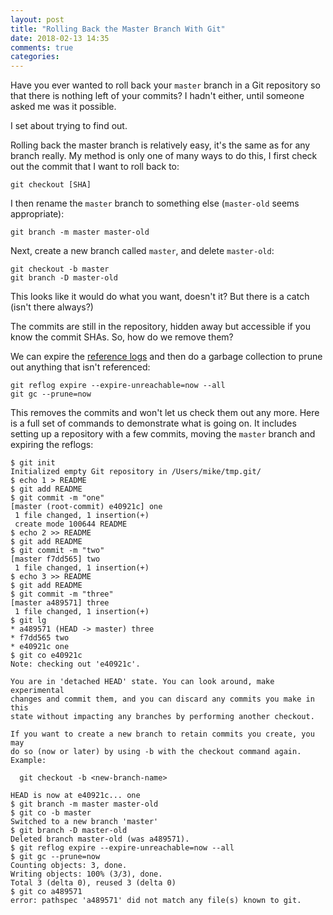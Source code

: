 ```yaml
---
layout: post
title: "Rolling Back the Master Branch With Git"
date: 2018-02-13 14:35
comments: true
categories: 
---
```


Have you ever wanted to roll back your `master` branch in a Git repository so that there is nothing left of your commits?
I hadn't either, until someone asked me was it possible.

I set about trying to find out.

Rolling back the master branch is relatively easy, it's the same as for any branch really.
My method is only one of many ways to do this, I first check out the commit that I want to roll back to:

```
git checkout [SHA]
```

I then rename the `master` branch to something else (`master-old` seems appropriate):

```
git branch -m master master-old
```

Next, create a new branch called `master`, and delete `master-old`:

```
git checkout -b master
git branch -D master-old
```

This looks like it would do what you want, doesn't it?
But there is a catch (isn't there always?)

The commits are still in the repository, hidden away but accessible if you know the commit SHAs.
So, how do we remove them?

We can expire the [reference logs](https://git-scm.com/docs/git-reflog) and then do a garbage collection to prune out anything that isn't referenced:

```
git reflog expire --expire-unreachable=now --all
git gc --prune=now
```

This removes the commits and won't let us check them out any more.
Here is a full set of commands to demonstrate what is going on.
It includes setting up a repository with a few commits, moving the `master` branch and expiring the reflogs:

```
$ git init
Initialized empty Git repository in /Users/mike/tmp.git/
$ echo 1 > README
$ git add README
$ git commit -m "one"
[master (root-commit) e40921c] one
 1 file changed, 1 insertion(+)
 create mode 100644 README
$ echo 2 >> README
$ git add README
$ git commit -m "two"
[master f7dd565] two
 1 file changed, 1 insertion(+)
$ echo 3 >> README
$ git add README
$ git commit -m "three"
[master a489571] three
 1 file changed, 1 insertion(+)
$ git lg
* a489571 (HEAD -> master) three
* f7dd565 two
* e40921c one
$ git co e40921c
Note: checking out 'e40921c'.

You are in 'detached HEAD' state. You can look around, make experimental
changes and commit them, and you can discard any commits you make in this
state without impacting any branches by performing another checkout.

If you want to create a new branch to retain commits you create, you may
do so (now or later) by using -b with the checkout command again. Example:

  git checkout -b <new-branch-name>

HEAD is now at e40921c... one
$ git branch -m master master-old
$ git co -b master
Switched to a new branch 'master'
$ git branch -D master-old
Deleted branch master-old (was a489571).
$ git reflog expire --expire-unreachable=now --all
$ git gc --prune=now
Counting objects: 3, done.
Writing objects: 100% (3/3), done.
Total 3 (delta 0), reused 3 (delta 0)
$ git co a489571
error: pathspec 'a489571' did not match any file(s) known to git.
```
